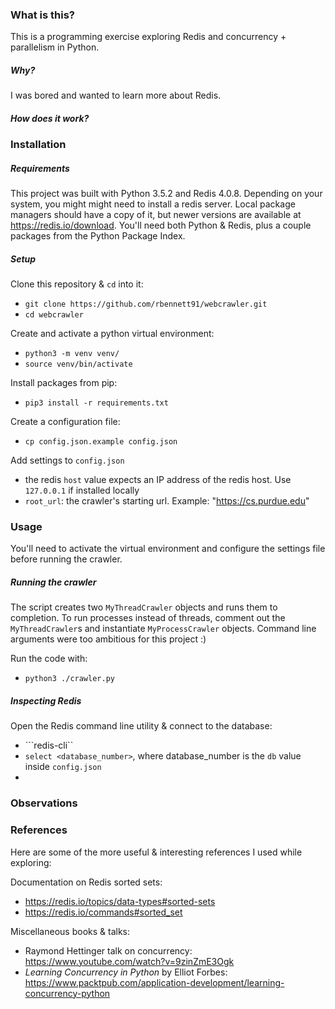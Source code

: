 ### What is this?
This is a programming exercise exploring Redis and concurrency + parallelism
in Python.

##### Why?
I was bored and wanted to learn more about Redis.



##### How does it work?

### Installation

##### Requirements
This project was built with Python 3.5.2 and Redis 4.0.8. Depending on
your system, you might might need to install a redis server. Local package 
managers should have a copy of it, but newer versions are available at
https://redis.io/download. You'll need both Python & Redis, plus a couple
packages from the Python Package Index.

##### Setup
Clone this repository & `cd` into it:
* ```git clone https://github.com/rbennett91/webcrawler.git```
* ```cd webcrawler```

Create and activate a python virtual environment:
* ```python3 -m venv venv/```
* ```source venv/bin/activate```

Install packages from pip:
* ```pip3 install -r requirements.txt```

Create a configuration file:
* ```cp config.json.example config.json```

Add settings to `config.json`
* the redis `host` value expects an IP address of the redis host. Use `127.0.0.1`
if installed locally
* `root_url`: the crawler's starting url. Example: "https://cs.purdue.edu"

### Usage
You'll need to activate the virtual environment and configure the settings
file before running the crawler.

##### Running the crawler
The script creates two `MyThreadCrawler` objects and runs them to completion.
To run processes instead of threads, comment out the `MyThreadCrawler`s and
instantiate `MyProcessCrawler` objects. Command line arguments were too
ambitious for this project :)

Run the code with:
* ```python3 ./crawler.py```

##### Inspecting Redis
Open the Redis command line utility & connect to the database:
* ```redis-cli``
* ```select <database_number>```, where database_number is the `db` value inside `config.json`
* <more to come>

### Observations

### References
Here are some of the more useful & interesting references I used while exploring:

Documentation on Redis sorted sets:
* https://redis.io/topics/data-types#sorted-sets
* https://redis.io/commands#sorted_set

Miscellaneous books & talks:
* Raymond Hettinger talk on concurrency: https://www.youtube.com/watch?v=9zinZmE3Ogk
* _Learning Concurrency in Python_ by Elliot Forbes: https://www.packtpub.com/application-development/learning-concurrency-python
